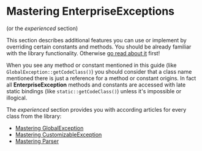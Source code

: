 # Mastering EnterpriseExceptions

(or the _experienced_ section)

This section describes additional features you can use or implement by overriding certain constants and methods.
You should be already familiar with the library functionality. Otherwise [go read about it](../dummies/about.md) first!

When you see any method or constant mentioned in this guide (like `GlobalException::getCodeClass()`) you should
consider that a class name mentioned there is just a reference for a method or constant origins. In fact all
**EnterpriseException** methods and constants are accessed with late static bindings (like `static::getCodeClass()`)
unless it's impossible or illogical.

The _experienced_ section provides you with according articles for every class from the library:
- [Mastering GlobalException](global-exception.md)
- [Mastering CustomizableException](customizable-exception.md)
- [Mastering Parser](parser.md)
